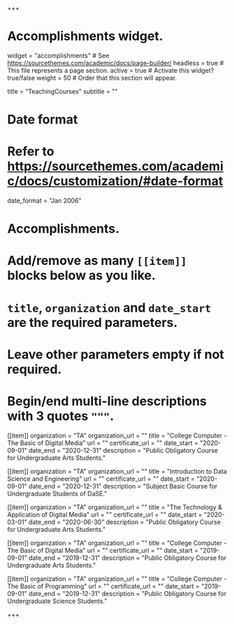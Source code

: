 +++
# Accomplishments widget.
widget = "accomplishments"  # See https://sourcethemes.com/academic/docs/page-builder/
headless = true  # This file represents a page section.
active = true  # Activate this widget? true/false
weight = 50  # Order that this section will appear.

title = "Teaching&shy;Courses"
subtitle = ""

# Date format
#   Refer to https://sourcethemes.com/academic/docs/customization/#date-format
date_format = "Jan 2006"

# Accomplishments.
#   Add/remove as many `[[item]]` blocks below as you like.
#   `title`, `organization` and `date_start` are the required parameters.
#   Leave other parameters empty if not required.
#   Begin/end multi-line descriptions with 3 quotes `"""`.

[[item]]
  organization = "TA"
  organization_url = ""
  title = "College Computer - The Basic of Digital Media"
  url = ""
  certificate_url = ""
  date_start = "2020-09-01"
  date_end = "2020-12-31"
  description = "Public Obligatory Course for Undergraduate Arts Students."
  
  [[item]]
  organization = "TA"
  organization_url = ""
  title = "Introduction to Data Science and Engineering"
  url = ""
  certificate_url = ""
  date_start = "2020-09-01"
  date_end = "2020-12-31"
  description = "Subject Basic Course for Undergraduate Students of DaSE."

[[item]]
  organization = "TA"
  organization_url = ""
  title = "The Technology & Application of Digital Media"
  url = ""
  certificate_url = ""
  date_start = "2020-03-01"
  date_end = "2020-06-30"
  description = "Public Obligatory Course for Undergraduate Arts Students."

[[item]]
  organization = "TA"
  organization_url = ""
  title = "College Computer - The Basic of Digital Media"
  url = ""
  certificate_url = ""
  date_start = "2019-09-01"
  date_end = "2019-12-31"
  description = "Public Obligatory Course for Undergraduate Arts Students."

[[item]]
  organization = "TA"
  organization_url = ""
  title = "College Computer - The Basic of Programming"
  url = ""
  certificate_url = ""
  date_start = "2019-09-01"
  date_end = "2019-12-31"
  description = "Public Obligatory Course for Undergraduate Science Students."



+++
